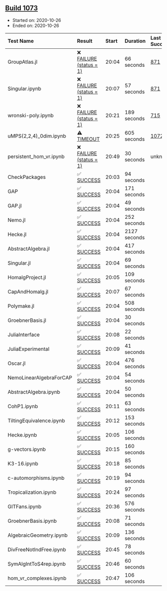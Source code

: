 ## [Build 1073](https://oscarci.mathematik.uni-kl.de/job/oscar-stable/1073/)

* Started on: 2020-10-26
* Ended on: 2020-10-26

| Test Name    | Result | Start | Duration | Last Success | First Failure |
|:-------------|:-------|:------|:---------|:-------------|:--------------|
| GroupAtlas.jl | ❌ [FAILURE (status = 1)](https://oscarci.mathematik.uni-kl.de/job/oscar-stable/1073/artifact/logs/build-1073/GroupAtlas.jl.log) | 20:04 | 66 seconds | [871](https://oscarci.mathematik.uni-kl.de/job/oscar-stable/871/) | [872](https://oscarci.mathematik.uni-kl.de/job/oscar-stable/872/) |
| Singular.ipynb | ❌ [FAILURE (status = 1)](https://oscarci.mathematik.uni-kl.de/job/oscar-stable/1073/artifact/logs/build-1073/Singular.ipynb.log) | 20:07 | 57 seconds | [871](https://oscarci.mathematik.uni-kl.de/job/oscar-stable/871/) | [872](https://oscarci.mathematik.uni-kl.de/job/oscar-stable/872/) |
| wronski-poly.ipynb | ❌ [FAILURE (status = 1)](https://oscarci.mathematik.uni-kl.de/job/oscar-stable/1073/artifact/logs/build-1073/wronski-poly.ipynb.log) | 20:21 | 189 seconds | [715](https://oscarci.mathematik.uni-kl.de/job/oscar-stable/715/) | [716](https://oscarci.mathematik.uni-kl.de/job/oscar-stable/716/) |
| uMPS(2,2,4)_0dim.ipynb | ⚠ [TIMEOUT](https://oscarci.mathematik.uni-kl.de/job/oscar-stable/1073/artifact/logs/build-1073/uMPS-2-2-4-_0dim.ipynb.log) | 20:25 | 605 seconds | [1072](https://oscarci.mathematik.uni-kl.de/job/oscar-stable/1072/) | [1073](https://oscarci.mathematik.uni-kl.de/job/oscar-stable/1073/) |
| persistent_hom_vr.ipynb | ❌ [FAILURE (status = 1)](https://oscarci.mathematik.uni-kl.de/job/oscar-stable/1073/artifact/logs/build-1073/persistent_hom_vr.ipynb.log) | 20:49 | 30 seconds | unknown | unknown |
| CheckPackages | ✅ [SUCCESS](https://oscarci.mathematik.uni-kl.de/job/oscar-stable/1073/artifact/logs/build-1073/CheckPackages.log) | 20:03 | 94 seconds |  |  |
| GAP | ✅ [SUCCESS](https://oscarci.mathematik.uni-kl.de/job/oscar-stable/1073/artifact/logs/build-1073/GAP.log) | 20:04 | 171 seconds |  |  |
| GAP.jl | ✅ [SUCCESS](https://oscarci.mathematik.uni-kl.de/job/oscar-stable/1073/artifact/logs/build-1073/GAP.jl.log) | 20:04 | 49 seconds |  |  |
| Nemo.jl | ✅ [SUCCESS](https://oscarci.mathematik.uni-kl.de/job/oscar-stable/1073/artifact/logs/build-1073/Nemo.jl.log) | 20:04 | 252 seconds |  |  |
| Hecke.jl | ✅ [SUCCESS](https://oscarci.mathematik.uni-kl.de/job/oscar-stable/1073/artifact/logs/build-1073/Hecke.jl.log) | 20:04 | 2127 seconds |  |  |
| AbstractAlgebra.jl | ✅ [SUCCESS](https://oscarci.mathematik.uni-kl.de/job/oscar-stable/1073/artifact/logs/build-1073/AbstractAlgebra.jl.log) | 20:04 | 417 seconds |  |  |
| Singular.jl | ✅ [SUCCESS](https://oscarci.mathematik.uni-kl.de/job/oscar-stable/1073/artifact/logs/build-1073/Singular.jl.log) | 20:04 | 69 seconds |  |  |
| HomalgProject.jl | ✅ [SUCCESS](https://oscarci.mathematik.uni-kl.de/job/oscar-stable/1073/artifact/logs/build-1073/HomalgProject.jl.log) | 20:05 | 109 seconds |  |  |
| CapAndHomalg.jl | ✅ [SUCCESS](https://oscarci.mathematik.uni-kl.de/job/oscar-stable/1073/artifact/logs/build-1073/CapAndHomalg.jl.log) | 20:07 | 67 seconds |  |  |
| Polymake.jl | ✅ [SUCCESS](https://oscarci.mathematik.uni-kl.de/job/oscar-stable/1073/artifact/logs/build-1073/Polymake.jl.log) | 20:04 | 508 seconds |  |  |
| GroebnerBasis.jl | ✅ [SUCCESS](https://oscarci.mathematik.uni-kl.de/job/oscar-stable/1073/artifact/logs/build-1073/GroebnerBasis.jl.log) | 20:04 | 30 seconds |  |  |
| JuliaInterface | ✅ [SUCCESS](https://oscarci.mathematik.uni-kl.de/job/oscar-stable/1073/artifact/logs/build-1073/JuliaInterface.log) | 20:08 | 22 seconds |  |  |
| JuliaExperimental | ✅ [SUCCESS](https://oscarci.mathematik.uni-kl.de/job/oscar-stable/1073/artifact/logs/build-1073/JuliaExperimental.log) | 20:09 | 41 seconds |  |  |
| Oscar.jl | ✅ [SUCCESS](https://oscarci.mathematik.uni-kl.de/job/oscar-stable/1073/artifact/logs/build-1073/Oscar.jl.log) | 20:04 | 476 seconds |  |  |
| NemoLinearAlgebraForCAP | ✅ [SUCCESS](https://oscarci.mathematik.uni-kl.de/job/oscar-stable/1073/artifact/logs/build-1073/NemoLinearAlgebraForCAP.log) | 20:04 | 54 seconds |  |  |
| AbstractAlgebra.ipynb | ✅ [SUCCESS](https://oscarci.mathematik.uni-kl.de/job/oscar-stable/1073/artifact/logs/build-1073/AbstractAlgebra.ipynb.log) | 20:04 | 50 seconds |  |  |
| CohP1.ipynb | ✅ [SUCCESS](https://oscarci.mathematik.uni-kl.de/job/oscar-stable/1073/artifact/logs/build-1073/CohP1.ipynb.log) | 20:11 | 63 seconds |  |  |
| TiltingEquivalence.ipynb | ✅ [SUCCESS](https://oscarci.mathematik.uni-kl.de/job/oscar-stable/1073/artifact/logs/build-1073/TiltingEquivalence.ipynb.log) | 20:12 | 153 seconds |  |  |
| Hecke.ipynb | ✅ [SUCCESS](https://oscarci.mathematik.uni-kl.de/job/oscar-stable/1073/artifact/logs/build-1073/Hecke.ipynb.log) | 20:05 | 106 seconds |  |  |
| g-vectors.ipynb | ✅ [SUCCESS](https://oscarci.mathematik.uni-kl.de/job/oscar-stable/1073/artifact/logs/build-1073/g-vectors.ipynb.log) | 20:15 | 160 seconds |  |  |
| K3-16.ipynb | ✅ [SUCCESS](https://oscarci.mathematik.uni-kl.de/job/oscar-stable/1073/artifact/logs/build-1073/K3-16.ipynb.log) | 20:18 | 85 seconds |  |  |
| c-automorphisms.ipynb | ✅ [SUCCESS](https://oscarci.mathematik.uni-kl.de/job/oscar-stable/1073/artifact/logs/build-1073/c-automorphisms.ipynb.log) | 20:19 | 94 seconds |  |  |
| Tropicalization.ipynb | ✅ [SUCCESS](https://oscarci.mathematik.uni-kl.de/job/oscar-stable/1073/artifact/logs/build-1073/Tropicalization.ipynb.log) | 20:24 | 97 seconds |  |  |
| GITFans.ipynb | ✅ [SUCCESS](https://oscarci.mathematik.uni-kl.de/job/oscar-stable/1073/artifact/logs/build-1073/GITFans.ipynb.log) | 20:36 | 576 seconds |  |  |
| GroebnerBasis.ipynb | ✅ [SUCCESS](https://oscarci.mathematik.uni-kl.de/job/oscar-stable/1073/artifact/logs/build-1073/GroebnerBasis.ipynb.log) | 20:08 | 71 seconds |  |  |
| AlgebraicGeometry.ipynb | ✅ [SUCCESS](https://oscarci.mathematik.uni-kl.de/job/oscar-stable/1073/artifact/logs/build-1073/AlgebraicGeometry.ipynb.log) | 20:09 | 136 seconds |  |  |
| DivFreeNotIndFree.ipynb | ✅ [SUCCESS](https://oscarci.mathematik.uni-kl.de/job/oscar-stable/1073/artifact/logs/build-1073/DivFreeNotIndFree.ipynb.log) | 20:45 | 78 seconds |  |  |
| SymAlgIntToS4rep.ipynb | ✅ [SUCCESS](https://oscarci.mathematik.uni-kl.de/job/oscar-stable/1073/artifact/logs/build-1073/SymAlgIntToS4rep.ipynb.log) | 20:46 | 60 seconds |  |  |
| hom_vr_complexes.ipynb | ✅ [SUCCESS](https://oscarci.mathematik.uni-kl.de/job/oscar-stable/1073/artifact/logs/build-1073/hom_vr_complexes.ipynb.log) | 20:47 | 106 seconds |  |  |
